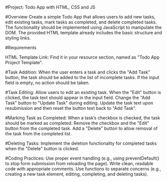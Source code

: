 #Project: Todo App with HTML, CSS and JS

#Overview
Create a simple Todo App that allows users to add new tasks, edit existing tasks, mark tasks as completed, and delete completed tasks. The functionality should be implemented using JavaScript to manipulate the DOM. The provided HTML template already includes the basic structure and styling links.

#Requirements


HTML Template Link: Find it in your resource section, named as "Todo App Project Template".

#Task Addition:
When the user enters a task and clicks the "Add Task" button, the task should be added to the list of incomplete tasks.
If the input field is empty, no action should be taken.

#Task Editing:
Allow users to edit an existing task. When the "Edit" button is clicked, the task text should appear in the input field.
Change the "Add Task" button to "Update Task" during editing.
Update the task text upon resubmission and then reset the button text back to "Add Task".

#Marking Task as Completed:
When a task’s checkbox is checked, the task should be marked as completed.
Remove the checkbox and the "Edit" button from the completed task.
Add a "Delete" button to allow removal of the task from the completed list.

#Deleting Tasks:
Implement the deletion functionality for completed tasks when the "Delete" button is clicked.

#Coding Practices:
Use proper event handling (e.g., using preventDefault() to stop form submission from reloading the page).
Write clean, readable code with appropriate comments.
Use functions to separate concerns (e.g., creating a new task element, editing, completing, and deleting tasks).
